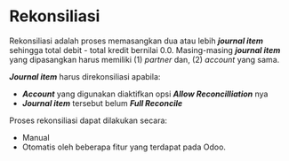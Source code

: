 # Rekonsiliasi

Rekonsiliasi adalah proses memasangkan dua atau lebih **_journal item_** sehingga total debit - total kredit bernilai 0.0. Masing-masing **_journal item_** yang dipasangkan harus memiliki (1) *partner* dan, (2) *account* yang sama.


**_Journal item_** harus direkonsiliasi apabila:

* **_Account_** yang digunakan diaktifkan opsi **_Allow Reconcilliation_** nya
* **_Journal item_** tersebut belum **_Full Reconcile_**

Proses rekonsiliasi dapat dilakukan secara:

* Manual
* Otomatis oleh beberapa fitur yang terdapat pada Odoo.
